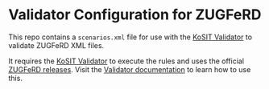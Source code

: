 # Validator Configuration for ZUGFeRD

This repo contains a `scenarios.xml` file for use with the [KoSIT Validator](https://github.com/itplr-kosit/validator) to validate ZUGFeRD XML files.


It requires the [KoSIT Validator](https://github.com/itplr-kosit/validator) to execute the rules and uses the official [ZUGFeRD releases](https://www.ferd-net.de/standards/zugferd). Visit the [Validator documentation](https://github.com/itplr-kosit/validator/blob/main/docs/cli.md) to learn how to use this.
